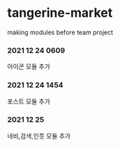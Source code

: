 # tangerine-market
making modules before team project

### 2021 12 24 0609
아이콘 모듈 추가

### 2021 12 24 1454
포스트 모듈 추가

### 2021 12 25
네비,검색,인풋 모듈 추가
